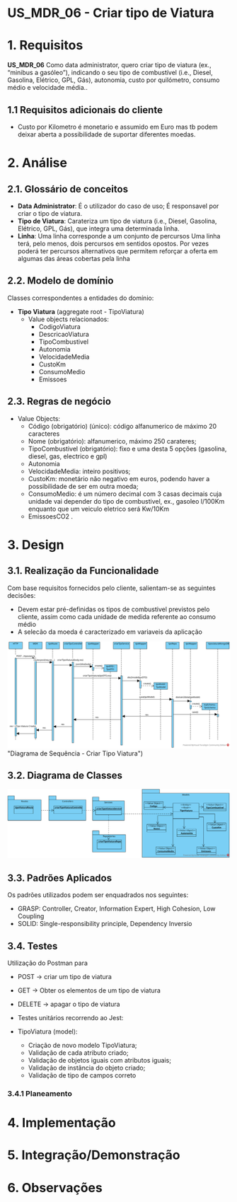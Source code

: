 **US_MDR_06 - Criar tipo de Viatura**
=======================================

# 1. Requisitos

**US_MDR_06** Como data administrator, quero criar tipo de viatura (ex., “minibus a gasóleo”), indicando o seu tipo de combustível (i.e., Diesel, Gasolina, Elétrico, GPL, Gás), autonomia, custo por quilómetro, consumo médio e velocidade média..


## 1.1 Requisitos adicionais do cliente

* Custo por Kilometro é monetario e assumido em Euro mas tb podem deixar aberta a possibilidade de suportar diferentes moedas.

# 2. Análise

## 2.1. Glossário de conceitos

* **Data Administrator**: É o utilizador do caso de uso; É responsavel por criar o tipo de viatura.
* **Tipo de Viatura**: Carateriza um tipo de viatura (i.e., Diesel, Gasolina, Elétrico, GPL, Gás), que integra uma determinada linha.
* **Linha**: Uma linha corresponde a um conjunto de percursos Uma linha terá, pelo menos, dois percursos em sentidos opostos. Por vezes poderá ter percursos alternativos que permitem reforçar a oferta em algumas das áreas cobertas pela linha


## 2.2. Modelo de domínio

Classes correspondentes a entidades do domínio:
* **Tipo Viatura** (aggregate root - TipoViatura)
	* Value objects relacionados:
		* CodigoViatura
		* DescricaoViatura
		* TipoCombustivel
		* Autonomia
		* VelocidadeMedia
		* CustoKm
		* ConsumoMedio
		* Emissoes


## 2.3. Regras de negócio

* Value Objects:
	* Código (obrigatório) (único): código alfanumerico de máximo 20 caracteres
	* Nome (obrigatório): alfanumerico, máximo 250 carateres;
	* TipoCombustivel (obrigatório): fixo e uma desta 5 opções (gasolina, diesel, gas, electrico e gpl)
	* Autonomia
	* VelocidadeMedia: inteiro positivos;
	* CustoKm: monetário não negativo em euros, podendo haver a possibilidade de ser em outra moeda;
	* ConsumoMedio: é um número decimal com 3 casas decimais cuja unidade vai depender do tipo de combustivel, ex., gasoleo l/100Km enquanto que um veiculo eletrico será Kw/10Km
	* EmissoesCO2 .

# 3. Design

## 3.1. Realização da Funcionalidade

Com base requisitos fornecidos pelo cliente, salientam-se as seguintes decisões:
* Devem estar pré-definidas os tipos de combustivel previstos pelo cliente, assim como cada unidade de medida referente ao consumo médio
* A selecão da moeda é caracterizado em variaveis da aplicação

![alt text](./SD_US_MDR_06.svg) "Diagrama de Sequência - Criar Tipo Viatura")

## 3.2. Diagrama de Classes

![Criar tipo de Viatura](./CD_US_MDR_06.svg)

## 3.3. Padrões Aplicados

Os padrões utilizados podem ser enquadrados nos seguintes:
* GRASP: Controller, Creator, Information Expert, High Cohesion, Low Coupling
* SOLID: Single-responsibility principle, Dependency Inversio

## 3.4. Testes

Utilização do Postman para
* POST -> criar um tipo de viatura
* GET -> Obter os elementos de um tipo de viatura
* DELETE -> apagar o tipo de viatura

* Testes unitários recorrendo ao Jest:
 * TipoViatura (model):
 	* Criação de novo modelo TipoViatura;
	* Validação de cada atributo criado;
	* Validação de objetos iguais com atributos iguais;
	* Validação de instância do objeto criado;
	* Validação de tipo de campos correto


### 3.4.1 Planeamento


# 4. Implementação


# 5. Integração/Demonstração



# 6. Observações


